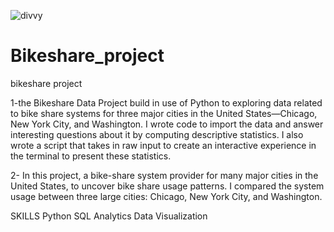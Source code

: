 ![divvy](https://user-images.githubusercontent.com/55123200/136671018-aee72672-7d20-463d-a7e7-f2a18fb4a707.jpg)
# Bikeshare_project
bikeshare project


1-the Bikeshare Data Project build in use of Python to exploring data related to bike share systems for three major cities in the United States—Chicago, New York City, and Washington. I wrote code to import the data and answer interesting questions about it by computing descriptive statistics. I also wrote a script that takes in raw input to create an interactive experience in the terminal to present these statistics.

2- In this project, a bike-share system provider for many major cities in the United States, to uncover bike share usage patterns. I compared the system usage between three large cities: Chicago, New York City, and Washington.

SKILLS
Python
SQL
Analytics
Data Visualization
